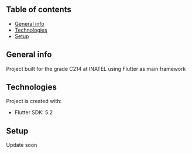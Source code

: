 ## Table of contents
* [General info](#general-info)
* [Technologies](#technologies)
* [Setup](#setup)

## General info
Project built for the grade C214 at INATEL using Flutter as main framework
	
## Technologies
Project is created with:
* Flutter SDK: 5.2
	
## Setup

Update soon
